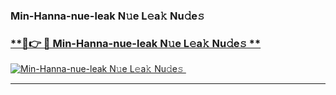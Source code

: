 ### Min-Hanna-nue-leak N𝚞e L𝚎a𝚔 Nu𝚍e𝚜   

### [ **🔗👉 🔴 Min-Hanna-nue-leak N𝚞e L𝚎a𝚔 Nu𝚍e𝚜 **](https://taap.it/xNRuk4)  

[![Min-Hanna-nue-leak N𝚞e L𝚎a𝚔 Nu𝚍e𝚜 ](https://i.imgur.com/0qMVB7G.gif)](https://taap.it/xNRuk4)  

___  
